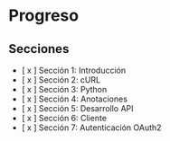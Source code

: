 # Progreso

## Secciones

- [ x ] Sección 1: Introducción
- [ x ] Sección 2: cURL
- [ x ] Sección 3: Python
- [ x ] Sección 4: Anotaciones
- [ x ] Sección 5: Desarrollo API
- [ x ] Sección 6: Cliente
- [ x ] Sección 7: Autenticación OAuth2
